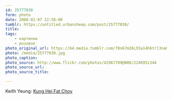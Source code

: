 ```yaml
---
id: 25777030
form: photo
date: 2008-02-07 22:58:00
tumblr: https://untitled.urbansheep.com/post/25777030/
title:
tags:
    - картинки
    - розовое
photo_original_url: https://64.media.tumblr.com/78n67m26L55a14h6trl3naHc_500.jpg
photo: /media/25777030.jpg
photo_caption: 
photo_source: http://www.flickr.com/photos/42967789@N00/2246951344
photo_source_url:
photo_source_title:

---
```


<p>Keith Yeung: <a href="http://www.flickr.com/photos/42967789@N00/2246951344">Kung Hei Fat Choy</a></p>

